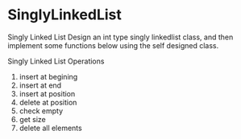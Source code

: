 # SinglyLinkedList
Singly Linked List
Design an int type singly linkedlist class, and then implement some functions below using the self designed class.

Singly Linked List Operations
1. insert at begining
2. insert at end
3. insert at position
4. delete at position
5. check empty
6. get size
7. delete all elements
